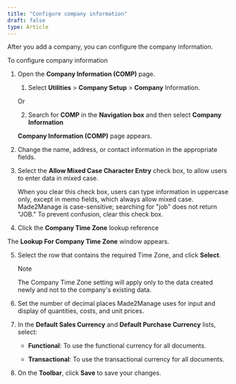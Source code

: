 ```yaml
---
title: "Configure company information"
draft: false
type: Article 
---
```


After you add a company, you can configure the company information.

To configure company information

1. Open the **Company Information (COMP)** page.

    1. Select **Utilities** > **Company Setup** > **Company** Information.

    Or

    2. Search for **COMP** in the **Navigation box** and then select **Company Information**

    **Company Information (COMP)** page appears.

2. Change the name, address, or contact information in the appropriate fields.

3. Select the **Allow Mixed Case Character Entry** check box, to allow users to enter data in mixed case.

    When you clear this check box, users can type information in uppercase only, except in memo fields, which always allow mixed case. Made2Manage is case-sensitive; searching for "job" does not return "JOB." To prevent confusion, clear this check box.

4. Click the **Company Time Zone** lookup reference

The **Lookup For Company Time Zone** window appears.

5. Select the row that contains the required Time Zone, and click **Select**.

    >[!NOTE] 
    >The Company Time Zone setting will apply only to the data created newly and not to the company's existing data.

6. Set the number of decimal places Made2Manage uses for input and display of quantities, costs, and unit prices.

7. In the **Default Sales Currency** and **Default Purchase Currency** lists, select:

    - **Functional**: To use the functional currency for all documents.

    - **Transactional**: To use the transactional currency for all documents.

8. On the **Toolbar**, click **Save** to save your changes.